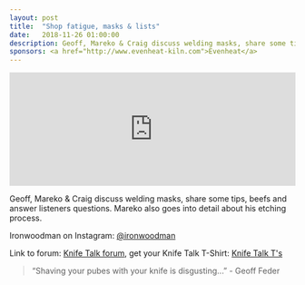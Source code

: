 ```yaml
---
layout: post
title:  "Shop fatigue, masks & lists"
date:   2018-11-26 01:00:00
description: Geoff, Mareko & Craig discuss welding masks, share some tips, beefs and answer listeners questions. 
sponsors: <a href="http://www.evenheat-kiln.com">Evenheat</a>
---
```


<iframe frameborder='0' height='200px' scrolling='no' seamless src='https://embed.simplecast.com/52fd0b5c?color=f5f5f5' width='100%'></iframe>

Geoff, Mareko & Craig discuss welding masks, share some tips, beefs and answer listeners questions. Mareko also goes into detail about his etching process.

 

Ironwoodman on Instagram: <a href="https://www.instagram.com/ironwoodman"> @ironwoodman</a>  

Link to forum: <a href="http://forum.knifetalk.net">Knife Talk forum</a>, get your Knife Talk T-Shirt: <a href="https://www.chopknives.com/collections/t-shirts/products/knife-talk-t-shirt">Knife Talk T's</a> 




 


<blockquote class="largeQuote">“Shaving your pubes with your knife is disgusting...” - Geoff Feder </blockquote>



